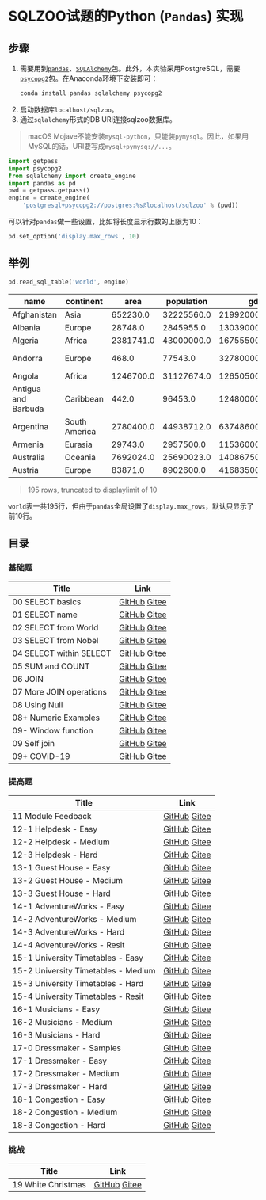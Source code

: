# SQLZOO试题的Python (`Pandas`) 实现

## 步骤

1. 需要用到[`pandas`](https://pandas.pydata.org/)、[`SQLAlchemy`](https://www.sqlalchemy.org)包。此外，本实验采用PostgreSQL，需要[`psycopg2`](https://pypi.org/project/psycopg2/)包。在Anaconda环境下安装即可：
    ```bash
    conda install pandas sqlalchemy psycopg2
    ```
1. 启动数据库`localhost/sqlzoo`。
1. 通过`sqlalchemy`形式的DB URI连接sqlzoo数据库。
> macOS Mojave不能安装`mysql-python`，只能装`pymysql`。因此，如果用MySQL的话，URI要写成`mysql+pymysq://...`。

```python
import getpass
import psycopg2
from sqlalchemy import create_engine
import pandas as pd
pwd = getpass.getpass()
engine = create_engine(
    'postgresql+psycopg2://postgres:%s@localhost/sqlzoo' % (pwd))
```

可以针对`pandas`做一些设置，比如将长度显示行数的上限为10：

```sql
pd.set_option('display.max_rows', 10)
```

## 举例

```python
pd.read_sql_table('world', engine)
```

name | continent | area | population | gdp | capital | tld | flag
--------|---------------|-------|----------------|-------|---------|-----|------------
Afghanistan | Asia | 652230.0 | 32225560.0 | 21992000000.0 | Kabul | .af | //upload.wikimedia.org/wikipedia/commons/9/9a/Flag_of_Afghanistan.svg
Albania | Europe | 28748.0 | 2845955.0 | 13039000000.0 | Tirana | .al | //upload.wikimedia.org/wikipedia/commons/3/36/Flag_of_Albania.svg
Algeria | Africa | 2381741.0 | 43000000.0 | 167555000000.0 | Algiers | .dz | //upload.wikimedia.org/wikipedia/commons/7/77/Flag_of_Algeria.svg
Andorra | Europe | 468.0 | 77543.0 | 3278000000.0 | Andorra la Vella | .ad | //upload.wikimedia.org/wikipedia/commons/1/19/Flag_of_Andorra.svg
Angola | Africa | 1246700.0 | 31127674.0 | 126505000000.0 | Luanda | .ao | //upload.wikimedia.org/wikipedia/commons/9/9d/Flag_of_Angola.svg
Antigua and Barbuda | Caribbean | 442.0 | 96453.0 | 1248000000.0 | St. John's | .ag | //upload.wikimedia.org/wikipedia/commons/8/89/Flag_of_Antigua_and_Barbuda.svg
Argentina | South America | 2780400.0 | 44938712.0 | 637486000000.0 | Buenos Aires | .ar | //upload.wikimedia.org/wikipedia/commons/1/1a/Flag_of_Argentina.svg
Armenia | Eurasia | 29743.0 | 2957500.0 | 11536000000.0 | Yerevan | .am | //upload.wikimedia.org/wikipedia/commons/2/2f/Flag_of_Armenia.svg
Australia | Oceania | 7692024.0 | 25690023.0 | 1408675000000.0 | Canberra | .au | //upload.wikimedia.org/wikipedia/commons/8/88/Flag_of_Australia_%28converted%29.svg
Austria | Europe | 83871.0 | 8902600.0 | 416835000000.0 | Vienna | .at | //upload.wikimedia.org/wikipedia/commons/4/41/Flag_of_Austria.svg

> 195 rows, truncated to displaylimit of 10

`world`表一共195行，但由于`pandas`全局设置了`display.max_rows`，默认只显示了前10行。

## 目录

### 基础题

Title | Link
------|--------
00 SELECT basics  | [GitHub](https://github.com/madlogos/sqlzoo/blob/master/Python/00%20SELECT%20basics.ipynb)  [Gitee](https://gitee.com/madlogos/sqlzoo/blob/master/Python/00%20SELECT%20basics.ipynb)
01 SELECT name | [GitHub](https://github.com/madlogos/sqlzoo/blob/master/Python/01%20SELECT%20name.ipynb)  [Gitee](https://gitee.com/madlogos/sqlzoo/blob/master/Python/01%20SELECT%20name.ipynb)
02 SELECT from World | [GitHub](https://github.com/madlogos/sqlzoo/blob/master/Python/02%20SELECT%20from%20World.ipynb)  [Gitee](https://gitee.com/madlogos/sqlzoo/blob/master/Python/02%20SELECT%20from%20World.ipynb)
03 SELECT from Nobel | [GitHub](https://github.com/madlogos/sqlzoo/blob/master/Python/03%20SELECT%20from%20Nobel.ipynb)  [Gitee](https://gitee.com/madlogos/sqlzoo/blob/master/Python/03%20SELECT%20from%20Nobel.ipynb)
04 SELECT within SELECT | [GitHub](https://github.com/madlogos/sqlzoo/blob/master/Python/04%20SELECT%20within%20SELECT.ipynb)  [Gitee](https://gitee.com/madlogos/sqlzoo/blob/master/Python/04%20SELECT%20within%20SELECT.ipynb)
05 SUM and COUNT | [GitHub](https://github.com/madlogos/sqlzoo/blob/master/Python/05%20SUM%20and%20COUNT.ipynb)  [Gitee](https://gitee.com/madlogos/sqlzoo/blob/master/Python/05%20SUM%20and%20COUNT.ipynb)
06 JOIN | [GitHub](https://github.com/madlogos/sqlzoo/blob/master/Python/06%20JOIN.ipynb)  [Gitee](https://gitee.com/madlogos/sqlzoo/blob/master/Python/06%20JOIN.ipynb)
07 More JOIN operations | [GitHub](https://github.com/madlogos/sqlzoo/blob/master/Python/07%20More%20JOIN%20operations.ipynb)  [Gitee](https://gitee.com/madlogos/sqlzoo/blob/master/Python/07%20More%20JOIN%20operations.ipynb)
08 Using Null | [GitHub](https://github.com/madlogos/sqlzoo/blob/master/Python/08%20Using%20Null.ipynb)  [Gitee](https://gitee.com/madlogos/sqlzoo/blob/master/Python/08%20Using%20Null.ipynb)
08+ Numeric Examples | [GitHub](https://github.com/madlogos/sqlzoo/blob/master/Python/08+%20Numeric%20Examples.ipynb)  [Gitee](https://gitee.com/madlogos/sqlzoo/blob/master/Python/08+%20Numeric%20Examples.ipynb)
09- Window function | [GitHub](https://github.com/madlogos/sqlzoo/blob/master/Python/09-%20Window%20function.ipynb)  [Gitee](https://gitee.com/madlogos/sqlzoo/blob/master/Python/09-%20Window%20function.ipynb)
09 Self join | [GitHub](https://github.com/madlogos/sqlzoo/blob/master/Python/09%20Self%20join.ipynb)  [Gitee](https://gitee.com/madlogos/sqlzoo/blob/master/Python/09%20Self%20join.ipynb)
09+ COVID-19 | [GitHub](https://github.com/madlogos/sqlzoo/blob/master/Python/09%2B%20COVID%2019.ipynb)  [Gitee](https://gitee.com/madlogos/sqlzoo/blob/master/Python/09%2B%20COVID%2019.ipynb)

### 提高题

Title | Link
------|--------
11 Module Feedback | [GitHub](https://github.com/madlogos/sqlzoo/blob/master/Python/11%20Module%20Feedback.ipynb)  [Gitee](https://gitee.com/madlogos/sqlzoo/blob/master/Python/11%20Module%20Feedback.ipynb)
12-1 Helpdesk - Easy | [GitHub](https://github.com/madlogos/sqlzoo/blob/master/Python/12-1%20Helpdesk%20-%20Easy.ipynb)  [Gitee](https://gitee.com/madlogos/sqlzoo/blob/master/Python/12-1%20Helpdesk%20-%20Easy.ipynb)
12-2 Helpdesk - Medium | [GitHub](https://github.com/madlogos/sqlzoo/blob/master/Python/12-2%20Helpdesk%20-%20Medium.ipynb)  [Gitee](https://gitee.com/madlogos/sqlzoo/blob/master/Python/12-2%20Helpdesk%20-%20Medium.ipynb)
12-3 Helpdesk - Hard | [GitHub](https://github.com/madlogos/sqlzoo/blob/master/Python/12-3%20Helpdesk%20-%20Hard.ipynb)  [Gitee](https://gitee.com/madlogos/sqlzoo/blob/master/Python/12-3%20Helpdesk%20-%20Hard.ipynb)
13-1 Guest House - Easy | [GitHub](https://github.com/madlogos/sqlzoo/blob/master/Python/13-1%20Guest%20House%20-%20Easy.ipynb)  [Gitee](https://gitee.com/madlogos/sqlzoo/blob/master/Python/13-1%20Guest%20House%20-%20Easy.ipynb)
13-2 Guest House - Medium | [GitHub](https://github.com/madlogos/sqlzoo/blob/master/Python/13-2%20Guest%20House%20-%20Medium.ipynb)  [Gitee](https://gitee.com/madlogos/sqlzoo/blob/master/Python/13-2%20Guest%20House%20-%20Medium.ipynb)
13-3 Guest House - Hard | [GitHub](https://github.com/madlogos/sqlzoo/blob/master/Python/13-3%20Guest%20House%20-%20Hard.ipynb)  [Gitee](https://gitee.com/madlogos/sqlzoo/blob/master/Python/13-3%20Guest%20House%20-%20Hard.ipynb)
14-1 AdventureWorks - Easy | [GitHub](https://github.com/madlogos/sqlzoo/blob/master/Python/14-1%20AdventureWorks%20-%20Easy.ipynb)  [Gitee](https://gitee.com/madlogos/sqlzoo/blob/master/Python/14-1%20AdventureWorks%20-%20Easy.ipynb)
14-2 AdventureWorks - Medium | [GitHub](https://github.com/madlogos/sqlzoo/blob/master/Python/14-2%20AdventureWorks%20-%20Medium.ipynb)  [Gitee](https://gitee.com/madlogos/sqlzoo/blob/master/Python/14-2%20AdventureWorks%20-%20Medium.ipynb)
14-3 AdventureWorks - Hard | [GitHub](https://github.com/madlogos/sqlzoo/blob/master/Python/14-3%20AdventureWorks%20-%20Hard.ipynb)  [Gitee](https://gitee.com/madlogos/sqlzoo/blob/master/Python/14-3%20AdventureWorks%20-%20Hard.ipynb)
14-4 AdventureWorks - Resit | [GitHub](https://github.com/madlogos/sqlzoo/blob/master/Python/14-4%20AdventureWorks%20-%20Resit.ipynb)  [Gitee](https://gitee.com/madlogos/sqlzoo/blob/master/Python/14-4%20AdventureWorks%20-%20Resit.ipynb)
15-1 University Timetables - Easy | [GitHub](https://github.com/madlogos/sqlzoo/blob/master/Python/15-1%20University%20Timetables%20-%20Easy.ipynb)  [Gitee](https://gitee.com/madlogos/sqlzoo/blob/master/Python/15-1%20University%20Timetables%20-%20Easy.ipynb)
15-2 University Timetables - Medium | [GitHub](https://github.com/madlogos/sqlzoo/blob/master/Python/15-2%20University%20Timetables%20-%20Medium.ipynb)  [Gitee](https://gitee.com/madlogos/sqlzoo/blob/master/Python/15-2%20University%20Timetables%20-%20Medium.ipynb)
15-3 University Timetables - Hard | [GitHub](https://github.com/madlogos/sqlzoo/blob/master/Python/15-3%20University%20Timetables%20-%20Hard.ipynb)  [Gitee](https://gitee.com/madlogos/sqlzoo/blob/master/Python/15-3%20University%20Timetables%20-%20Hard.ipynb)
15-4 University Timetables - Resit | [GitHub](https://github.com/madlogos/sqlzoo/blob/master/Python/15-4%20University%20Timetables%20-%20Resit.ipynb)  [Gitee](https://gitee.com/madlogos/sqlzoo/blob/master/Python/15-4%20University%20Timetables%20-%20Resit.ipynb)
16-1 Musicians - Easy | [GitHub](https://github.com/madlogos/sqlzoo/blob/master/Python/16-1%20Musicians%20-%20Easy.ipynb)  [Gitee](https://gitee.com/madlogos/sqlzoo/blob/master/Python/16-1%20Musicians%20-%20Easy.ipynb)
16-2 Musicians - Medium | [GitHub](https://github.com/madlogos/sqlzoo/blob/master/Python/16-2%20Musicians%20-%20Medium.ipynb)  [Gitee](https://gitee.com/madlogos/sqlzoo/blob/master/Python/16-2%20Musicians%20-%20Medium.ipynb)
16-3 Musicians - Hard | [GitHub](https://github.com/madlogos/sqlzoo/blob/master/Python/16-3%20Musicians%20-%20Hard.ipynb)  [Gitee](https://gitee.com/madlogos/sqlzoo/blob/master/Python/16-3%20Musicians%20-%20Hard.ipynb)
17-0 Dressmaker - Samples | [GitHub](https://github.com/madlogos/sqlzoo/blob/master/Python/17-0%20Dressmaker%20-%20Samples.ipynb)  [Gitee](https://gitee.com/madlogos/sqlzoo/blob/master/Python/17-0%20Dressmaker%20-%20Samples.ipynb)
17-1 Dressmaker - Easy | [GitHub](https://github.com/madlogos/sqlzoo/blob/master/Python/17-1%20Dressmaker%20-%20Easy.ipynb)  [Gitee](https://gitee.com/madlogos/sqlzoo/blob/master/Python/17-1%20Dressmaker%20-%20Easy.ipynb)
17-2 Dressmaker - Medium | [GitHub](https://github.com/madlogos/sqlzoo/blob/master/Python/17-2%20Dressmaker%20-%20Medium.ipynb)  [Gitee](https://gitee.com/madlogos/sqlzoo/blob/master/Python/17-2%20Dressmaker%20-%20Medium.ipynb)
17-3 Dressmaker - Hard | [GitHub](https://github.com/madlogos/sqlzoo/blob/master/Python/17-3%20Dressmaker%20-%20Hard.ipynb)  [Gitee](https://gitee.com/madlogos/sqlzoo/blob/master/Python/17-3%20Dressmaker%20-%20Hard.ipynb)
18-1 Congestion - Easy | [GitHub](https://github.com/madlogos/sqlzoo/blob/master/Python/18-1%20Congestion%20-%20Easy.ipynb)  [Gitee](https://gitee.com/madlogos/sqlzoo/blob/master/Python/18-1%20Congestion%20-%20Easy.ipynb)
18-2 Congestion - Medium | [GitHub](https://github.com/madlogos/sqlzoo/blob/master/Python/18-2%20Congestion%20-%20Medium.ipynb)  [Gitee](https://gitee.com/madlogos/sqlzoo/blob/master/Python/18-2%20Congestion%20-%20Medium.ipynb)
18-3 Congestion - Hard | [GitHub](https://github.com/madlogos/sqlzoo/blob/master/Python/18-3%20Congestion%20-%20Hard.ipynb)  [Gitee](https://gitee.com/madlogos/sqlzoo/blob/master/Python/18-3%20Congestion%20-%20Hard.ipynb)

### 挑战

Title | Link
------|--------
19 White Christmas | [GitHub](https://github.com/madlogos/sqlzoo/blob/master/Python/19%20White%20Christmas.ipynb)  [Gitee](https://gitee.com/madlogos/sqlzoo/blob/master/Python/19%20White%20Christmas.ipynb)
